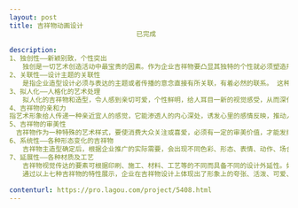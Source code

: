 ```yaml
---                
layout: post       
title: 吉祥物动画设计
                                已完成
           
description: 
1、独创性——新颖别致，个性突出
　　独创是一切艺术创造活动中最宝贵的因素。作为企业吉祥物要凸显其独特的个性就必须塑造形象的独特性须塑造形象的独特性，彰显与众不同的个性。
2、关联性——设计主题的关联性
　　是指企业造型设计必须与表达的主题或者传播的意念直接有所关联，有着必然的联系。 这种关联必须与产品和活动之间有所关联。　
3、拟人化——人格化的艺术处理
　　拟人化的吉祥物和造型，令人感到亲切可爱，个性鲜明，给人耳目一新的视觉感受，从而深化了人们对设计主题的印象。
4、吉祥物的亲和力
指艺术形象给人传递一种亲近宜人的感觉，它能渗透人的内心深处，诱发心里的感情反映，推动人们更加从感情上贴近艺术形象。
5、吉祥物的审美性
　吉祥物作为一种特殊的艺术样式，要使消费大众关注或喜爱，必须有一定的审美价值，才能发挥它的作用。在进行造型必须遵循一定的形式美的法则，美的形象，美的情感，美的称为，才能具有难以抗拒的吸引力。
6、系统性——各种形态变化的吉祥物
　　吉祥物主造型确定后，根据企业推广的实际需要，会出现不同色彩、形态、表情、动作、场合等所使用的吉祥物造型，他们之间是一脉相承但又各具特色的。如大型运动会的项目分项设计。
7、延展性——各种材质及工艺
　　吉祥物视觉传达的要素可根据印刷、施工、材料、工艺等的不同而具备不同的设计外延性。如：电视广告、纪念品中的毛绒玩具、徽章、帽子、大型活动中的雕塑、充气吉祥物等。
　　通过以上七种吉祥物的特性展示，企业在吉祥物设计上体现出了形象上的夸张、活泼、可爱、憨厚、幽默，色彩上的亮丽，对比鲜明，体现出了一个生动的企业形象。
     
contenturl: https://pro.lagou.com/project/5408.html      
---                 
```

